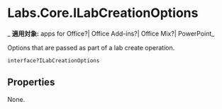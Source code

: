 
# Labs.Core.ILabCreationOptions

 _ **適用対象:** apps for Office?| Office Add-ins?| Office Mix?| PowerPoint_

Options that are passed as part of a lab create operation.

```
interface?ILabCreationOptions
```


## Properties

None.


